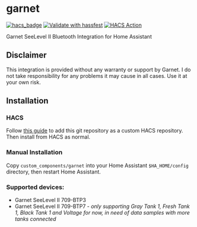 # garnet
[![hacs_badge](https://img.shields.io/badge/HACS-Default-41BDF5.svg)](https://github.com/hacs/integration)
[![Validate with hassfest](https://github.com/danTapps/garnet/actions/workflows/hassfest-validate.yml/badge.svg)](https://github.com/danTapps/garnet/actions/workflows/hassfest-validate.yml)
[![HACS Action](https://github.com/danTapps/garnet/actions/workflows/hacs-validate.yml/badge.svg)](https://github.com/danTapps/garnet/actions/workflows/hacs-validate.yml)

Garnet SeeLevel II Bluetooth Integration for Home Assistant

## Disclaimer
This integration is provided without any warranty or support by Garnet. I do not take responsibility for any problems it may cause in all cases. Use it at your own risk.

## Installation

### HACS

Follow [this guide](https://hacs.xyz/docs/faq/custom_repositories/) to add this git repository as a custom HACS repository. Then install from HACS as normal.

### Manual Installation

Copy `custom_components/garnet` into your Home Assistant `$HA_HOME/config` directory, then restart Home Assistant.

### Supported devices:

- Garnet SeeLevel II 709-BTP3
- Garnet SeeLevel II 709-BTP7 - *only supporting Gray Tank 1, Fresh Tank 1, Black Tank 1 and Voltage for now, in need of data samples with more tanks connected*
